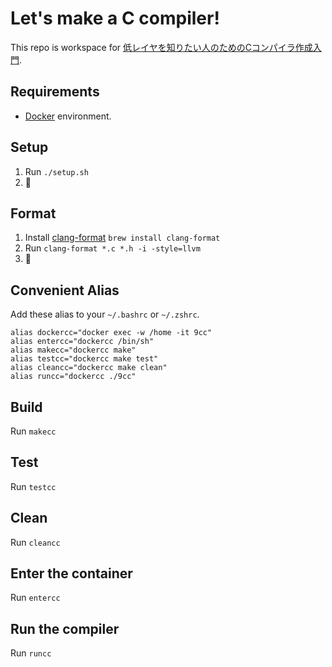 # Let's make a C compiler!
This repo is workspace for [低レイヤを知りたい人のためのCコンパイラ作成入門](https://www.sigbus.info/compilerbook/).

## Requirements
- [Docker](https://www.docker.com) environment.

## Setup
1. Run `./setup.sh`
2. :tada:

## Format
1. Install [clang-format](http://clang.llvm.org/docs/ClangFormat.html) `brew install clang-format`
2. Run `clang-format *.c *.h -i -style=llvm`
3. :tada:

## Convenient Alias
Add these alias to your `~/.bashrc` or `~/.zshrc`.
```
alias dockercc="docker exec -w /home -it 9cc"
alias entercc="dockercc /bin/sh"
alias makecc="dockercc make"
alias testcc="dockercc make test"
alias cleancc="dockercc make clean"
alias runcc="dockercc ./9cc"
```

## Build
Run `makecc`

## Test
Run `testcc`

## Clean
Run `cleancc`

## Enter the container
Run `entercc`

## Run the compiler
Run `runcc`
